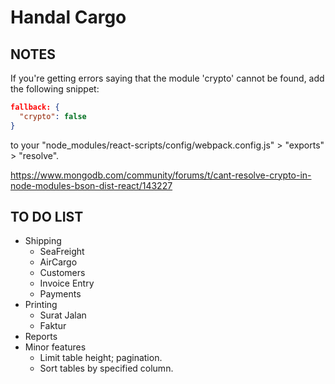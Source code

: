 # Handal Cargo

## NOTES

If you're getting errors saying that the module 'crypto' cannot be found, add the following snippet:

```json
fallback: {
  "crypto": false
}
```

to your "node_modules/react-scripts/config/webpack.config.js" > "exports" > "resolve".

<https://www.mongodb.com/community/forums/t/cant-resolve-crypto-in-node-modules-bson-dist-react/143227>

## TO DO LIST

- Shipping
  - SeaFreight
  - AirCargo
  - Customers
  - Invoice Entry
  - Payments
- Printing
  - Surat Jalan
  - Faktur
- Reports
- Minor features
  - Limit table height; pagination.
  - Sort tables by specified column.
